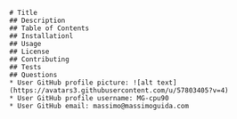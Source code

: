 <pre><code># Title 
## Description 
## Table of Contents
## Installationl
## Usage
## License
## Contributing
## Tests
## Questions
* User GitHub profile picture: ![alt text](https://avatars3.githubusercontent.com/u/57803405?v=4)
* User GitHub profile username: MG-cpu90
* User GitHub email: massimo@massimoguida.com
</code></pre>
